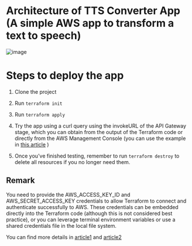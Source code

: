 # Architecture of TTS Converter App (A simple AWS app to transform a text to speech)
![image](https://github.com/mariemssi/TTS-Converter-Challenge-1/assets/69463864/9bd1722b-d5e7-4c6b-9362-2d1c1a30e554)

# Steps to deploy the app

1. Clone the project
   
2. Run `terraform init`
   
3. Run `terraform apply`
   
4. Try the app using a curl query using the invokeURL of the API Gateway stage, which you can obtain from the output of the Terraform code or directly from the AWS Management Console (you can use the example in [this article](https://medium.com/@lucas.ludicsa99/texttospeechconvertertext-to-speech-converter-using-aws-lambda-polly-and-api-gateway-bf814d2bbe84) )
   
5. Once you've finished testing, remember to run `terraform destroy` to delete all resources if you no longer need them.

## Remark
You need to provide the AWS_ACCESS_KEY_ID and AWS_SECRET_ACCESS_KEY credentials to allow Terraform to connect and authenticate successfully to AWS. These credentials can be embedded directly into the Terraform code (although this is not considered best practice), 
or you can leverage terminal environment variables or use a shared credentials file in the local file system. 

You can find more details in [article1](https://medium.com/@lucas.ludicsa99/texttospeechconvertertext-to-speech-converter-using-aws-lambda-polly-and-api-gateway-bf814d2bbe84) and [article2](https://medium.com/@meriemiag/text-to-speech-converter-challenge1-ba89607d936b)
